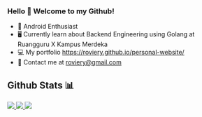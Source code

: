 ### Hello 👋 Welcome to my Github!
* 📱 Android Enthusiast 
* 🖥️ Currently learn about Backend Engineering using Golang at Ruangguru X Kampus Merdeka
* 💻 My portfolio https://roviery.github.io/personal-website/
* 📧 Contact me at roviery@gmail.com

## Github Stats 📊 
<a href="https://github.com/roviery/roviery">
  <img src="https://github-readme-stats.vercel.app/api?username=roviery&hide_border=true&bg_color=000000&title_color=3ddb83&text_color=3ddb83&hide=issues"/>
</a>
<a href="https://github.com/roviery/roviery">
  <img src="https://github-readme-stats.vercel.app/api/top-langs/?username=roviery&layout=compact&hide_border=true&bg_color=000000&title_color=3ddb83&text_color=3ddb83"/>
</a>
<a href="https://github.com/roviery/roviery">
  <img src="https://github-readme-streak-stats.herokuapp.com?user=roviery&theme=android-dark&date_format=j%20M%5B%20Y%5D&hide_border=true"/>
</a>


